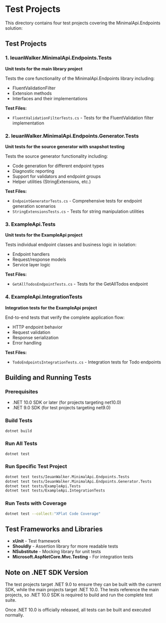# Test Projects

This directory contains four test projects covering the MinimalApi.Endpoints solution:

## Test Projects

### 1. IeuanWalker.MinimalApi.Endpoints.Tests
**Unit tests for the main library project**

Tests the core functionality of the MinimalApi.Endpoints library including:
- FluentValidationFilter
- Extension methods
- Interfaces and their implementations

**Test Files:**
- `FluentValidationFilterTests.cs` - Tests for the FluentValidation filter implementation

### 2. IeuanWalker.MinimalApi.Endpoints.Generator.Tests
**Unit tests for the source generator with snapshot testing**

Tests the source generator functionality including:
- Code generation for different endpoint types
- Diagnostic reporting
- Support for validators and endpoint groups
- Helper utilities (StringExtensions, etc.)

**Test Files:**
- `EndpointGeneratorTests.cs` - Comprehensive tests for endpoint generation scenarios
- `StringExtensionsTests.cs` - Tests for string manipulation utilities

### 3. ExampleApi.Tests  
**Unit tests for the ExampleApi project**

Tests individual endpoint classes and business logic in isolation:
- Endpoint handlers
- Request/response models
- Service layer logic

**Test Files:**
- `GetAllTodosEndpointTests.cs` - Tests for the GetAllTodos endpoint

### 4. ExampleApi.IntegrationTests
**Integration tests for the ExampleApi project**

End-to-end tests that verify the complete application flow:
- HTTP endpoint behavior
- Request validation
- Response serialization
- Error handling

**Test Files:**
- `TodoEndpointsIntegrationTests.cs` - Integration tests for Todo endpoints

## Building and Running Tests

### Prerequisites
- .NET 10.0 SDK or later (for projects targeting net10.0)
- .NET 9.0 SDK (for test projects targeting net9.0)

### Build Tests
```bash
dotnet build
```

### Run All Tests
```bash
dotnet test
```

### Run Specific Test Project
```bash
dotnet test tests/IeuanWalker.MinimalApi.Endpoints.Tests
dotnet test tests/IeuanWalker.MinimalApi.Endpoints.Generator.Tests  
dotnet test tests/ExampleApi.Tests
dotnet test tests/ExampleApi.IntegrationTests
```

### Run Tests with Coverage
```bash
dotnet test --collect:"XPlat Code Coverage"
```

## Test Frameworks and Libraries

- **xUnit** - Test framework
- **Shouldly** - Assertion library for more readable tests
- **NSubstitute** - Mocking library for unit tests
- **Microsoft.AspNetCore.Mvc.Testing** - For integration tests

## Note on .NET SDK Version

The test projects target .NET 9.0 to ensure they can be built with the current SDK, while the main projects target .NET 10.0. The tests reference the main projects, so .NET 10.0 SDK is required to build and run the complete test suite.

Once .NET 10.0 is officially released, all tests can be built and executed normally.
